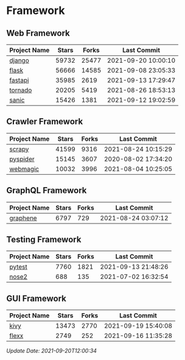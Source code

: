 # Framework

## Web Framework
| Project Name | Stars | Forks | Last Commit |
| ------------ | ----- | ----- | ----------- |
| [django](https://github.com/django/django) | 59732 | 25477 | 2021-09-20 10:00:10 |
| [flask](https://github.com/pallets/flask) | 56666 | 14585 | 2021-09-08 23:05:33 |
| [fastapi](https://github.com/tiangolo/fastapi) | 35985 | 2619 | 2021-09-13 17:29:47 |
| [tornado](https://github.com/tornadoweb/tornado) | 20205 | 5419 | 2021-08-26 18:53:13 |
| [sanic](https://github.com/sanic-org/sanic) | 15426 | 1381 | 2021-09-12 19:02:59 |

## Crawler Framework
| Project Name | Stars | Forks | Last Commit |
| ------------ | ----- | ----- | ----------- |
| [scrapy](https://github.com/scrapy/scrapy) | 41599 | 9316 | 2021-08-24 10:15:29 |
| [pyspider](https://github.com/binux/pyspider) | 15145 | 3607 | 2020-08-02 17:34:20 |
| [webmagic](https://github.com/code4craft/webmagic) | 10032 | 3996 | 2021-08-04 10:25:05 |

## GraphQL Framework
| Project Name | Stars | Forks | Last Commit |
| ------------ | ----- | ----- | ----------- |
| [graphene](https://github.com/graphql-python/graphene) | 6797 | 729 | 2021-08-24 03:07:12 |

## Testing Framework
| Project Name | Stars | Forks | Last Commit |
| ------------ | ----- | ----- | ----------- |
| [pytest](https://github.com/pytest-dev/pytest) | 7760 | 1821 | 2021-09-13 21:48:26 |
| [nose2](https://github.com/nose-devs/nose2) | 688 | 135 | 2021-07-02 16:32:54 |

## GUI Framework
| Project Name | Stars | Forks | Last Commit |
| ------------ | ----- | ----- | ----------- |
| [kivy](https://github.com/kivy/kivy) | 13473 | 2770 | 2021-09-19 15:40:08 |
| [flexx](https://github.com/flexxui/flexx) | 2749 | 252 | 2021-09-16 11:35:28 |

*Update Date: 2021-09-20T12:00:34*